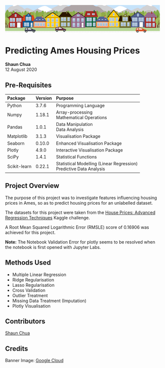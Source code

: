 <img src='./images/house_banner.png'>

# Predicting Ames Housing Prices
**Shaun Chua**
<br> 12 August 2020

## Pre-Requisites
| Package      | Version | Purpose                                                                 |
|:------------ |---------|:------------------------------------------------------------------------|
| Python       | 3.7.6   | Programming Language                                                    |
| Numpy        | 1.18.1  | Array-processing <br> Mathematical Operations                           |
| Pandas       | 1.0.1   | Data Manipulation <br> Data Analysis                                    |
| Matplotlib   | 3.1.3   | Visualisation Package                                                   |
| Seaborn      | 0.10.0  | Enhanced Visualisation Package                                          |
| Plotly       | 4.9.0   | Interactive Visualisation Package                                       |
| SciPy        | 1.4.1   | Statistical Functions                                                   |
| Scikit-learn | 0.22.1  | Statistical Modelling (Linear Regression) <br> Predictive Data Analysis |

## Project Overview
The purpose of this project was to investigate features influencing housing prices in Ames, so as to predict housing prices for an unlabelled dataset.

The datasets for this project were taken from the <a href='https://www.kaggle.com/c/house-prices-advanced-regression-techniques/data'>House Prices: Advanced Regression Techniques</a> Kaggle challenge.

A Root Mean Squared Logarithmic Error (RMSLE) score of 0.16906 was achieved for this project.

**Note:** The Notebook Validation Error for plotly seems to be resolved when the notebook is first opened with Jupyter Labs.

## Methods Used
* Multiple Linear Regression
* Ridge Regularisation
* Lasso Regularisation
* Cross Validation
* Outlier Treatment
* Missing Data Treatment (Imputation)
* Plotly Visualisation

## Contributors
[Shaun Chua](https://github.com/shaunchua94)

## Credits
Banner Image: <a href='https://storage.googleapis.com/kaggle-competitions/kaggle/5407/media/housesbanner.png'>Google Cloud</a>

